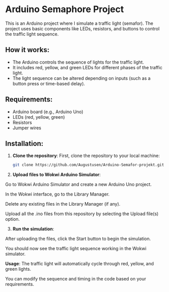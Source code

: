 # Arduino Semaphore Project

This is an Arduino project where I simulate a traffic light (semafor). The project uses basic components like LEDs, resistors, and buttons to control the traffic light sequence.

## How it works:
- The Arduino controls the sequence of lights for the traffic light.
- It includes red, yellow, and green LEDs for different phases of the traffic light.
- The light sequence can be altered depending on inputs (such as a button press or time-based delay).

## Requirements:
- Arduino board (e.g., Arduino Uno)
- LEDs (red, yellow, green)
- Resistors
- Jumper wires

## Installation:

1. **Clone the repository**:
   First, clone the repository to your local machine:
   ```bash
   git clone https://github.com/Augustusen/Arduino-Semafor-projekt.git
   
2. **Upload files to Wokwi Arduino Simulator**:

Go to Wokwi Arduino Simulator and create a new Arduino Uno project.

In the Wokwi interface, go to the Library Manager.

Delete any existing files in the Library Manager (if any).

Upload all the .ino files from this repository by selecting the Upload file(s) option.

3. **Run the simulation**:

After uploading the files, click the Start button to begin the simulation.

You should now see the traffic light sequence working in the Wokwi simulator.

**Usage**:
The traffic light will automatically cycle through red, yellow, and green lights.

You can modify the sequence and timing in the code based on your requirements.
